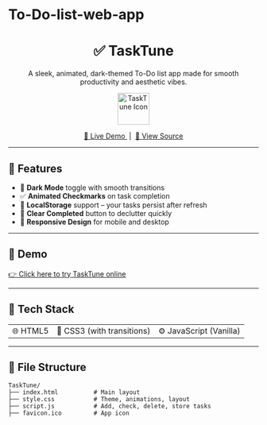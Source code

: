 # To-Do-list-web-app
<h1 align="center">✅ TaskTune</h1>
<p align="center">A sleek, animated, dark-themed To-Do list app made for smooth productivity and aesthetic vibes.</p>

<p align="center">
  <img src="https://to-do-list-web-p84oe711d-brezzeybois-projects.vercel.app/favicon.ico" width="64" alt="TaskTune Icon" />
</p>

<p align="center">
  <a href="https://to-do-list-web-p84oe711d-brezzeybois-projects.vercel.app/" target="_blank">
    🔗 Live Demo
  </a>
  &nbsp;|&nbsp;
  <a href="https://github.com/Brezzeyboi/TaskTune" target="_blank">
    📁 View Source
  </a>
</p>

---

## 🚀 Features

<ul>
  <li>🌙 <strong>Dark Mode</strong> toggle with smooth transitions</li>
  <li>✅ <strong>Animated Checkmarks</strong> on task completion</li>
  <li>💾 <strong>LocalStorage</strong> support – your tasks persist after refresh</li>
  <li>🧹 <strong>Clear Completed</strong> button to declutter quickly</li>
  <li>📱 <strong>Responsive Design</strong> for mobile and desktop</li>
</ul>

---

## 📸 Demo

<a href="https://to-do-list-web-p84oe711d-brezzeybois-projects.vercel.app/" target="_blank">
  👉 Click here to try TaskTune online
</a>

---

## 🧪 Tech Stack

<table>
  <tr>
    <td>🌐 HTML5</td>
    <td>🎨 CSS3 (with transitions)</td>
    <td>⚙️ JavaScript (Vanilla)</td>
  </tr>
</table>

---

## 📁 File Structure

```plaintext
TaskTune/
├── index.html          # Main layout
├── style.css           # Theme, animations, layout
├── script.js           # Add, check, delete, store tasks
├── favicon.ico         # App icon
